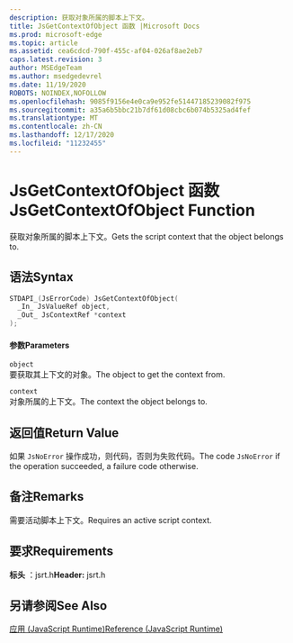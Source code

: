 ```yaml
---
description: 获取对象所属的脚本上下文。
title: JsGetContextOfObject 函数 |Microsoft Docs
ms.prod: microsoft-edge
ms.topic: article
ms.assetid: cea6cdcd-790f-455c-af04-026af8ae2eb7
caps.latest.revision: 3
author: MSEdgeTeam
ms.author: msedgedevrel
ms.date: 11/19/2020
ROBOTS: NOINDEX,NOFOLLOW
ms.openlocfilehash: 9085f9156e4e0ca9e952fe51447185239082f975
ms.sourcegitcommit: a35a6b5bbc21b7df61d08cbc6b074b5325ad4fef
ms.translationtype: MT
ms.contentlocale: zh-CN
ms.lasthandoff: 12/17/2020
ms.locfileid: "11232455"
---
```

# <span data-ttu-id="8334f-103">JsGetContextOfObject 函数</span><span class="sxs-lookup"><span data-stu-id="8334f-103">JsGetContextOfObject Function</span></span>

<span data-ttu-id="8334f-104">获取对象所属的脚本上下文。</span><span class="sxs-lookup"><span data-stu-id="8334f-104">Gets the script context that the object belongs to.</span></span>  
  
## <span data-ttu-id="8334f-105">语法</span><span class="sxs-lookup"><span data-stu-id="8334f-105">Syntax</span></span>  
  
```cpp  
STDAPI_(JsErrorCode) JsGetContextOfObject(  
  _In_ JsValueRef object,  
  _Out_ JsContextRef *context  
);  
```  
  
#### <span data-ttu-id="8334f-106">参数</span><span class="sxs-lookup"><span data-stu-id="8334f-106">Parameters</span></span>  
 `object`  
 <span data-ttu-id="8334f-107">要获取其上下文的对象。</span><span class="sxs-lookup"><span data-stu-id="8334f-107">The object to get the context from.</span></span>  
  
 `context`  
 <span data-ttu-id="8334f-108">对象所属的上下文。</span><span class="sxs-lookup"><span data-stu-id="8334f-108">The context the object belongs to.</span></span>  
  
## <span data-ttu-id="8334f-109">返回值</span><span class="sxs-lookup"><span data-stu-id="8334f-109">Return Value</span></span>  
 <span data-ttu-id="8334f-110">如果 `JsNoError` 操作成功，则代码，否则为失败代码。</span><span class="sxs-lookup"><span data-stu-id="8334f-110">The code `JsNoError` if the operation succeeded, a failure code otherwise.</span></span>  
  
## <span data-ttu-id="8334f-111">备注</span><span class="sxs-lookup"><span data-stu-id="8334f-111">Remarks</span></span>  
 <span data-ttu-id="8334f-112">需要活动脚本上下文。</span><span class="sxs-lookup"><span data-stu-id="8334f-112">Requires an active script context.</span></span>  
  
## <span data-ttu-id="8334f-113">要求</span><span class="sxs-lookup"><span data-stu-id="8334f-113">Requirements</span></span>  
 <span data-ttu-id="8334f-114">**标头** ：jsrt.h</span><span class="sxs-lookup"><span data-stu-id="8334f-114">**Header:** jsrt.h</span></span>  
  
## <span data-ttu-id="8334f-115">另请参阅</span><span class="sxs-lookup"><span data-stu-id="8334f-115">See Also</span></span>  
 [<span data-ttu-id="8334f-116">应用 (JavaScript Runtime)</span><span class="sxs-lookup"><span data-stu-id="8334f-116">Reference (JavaScript Runtime)</span></span>](../chakra-hosting/reference-javascript-runtime.md)
